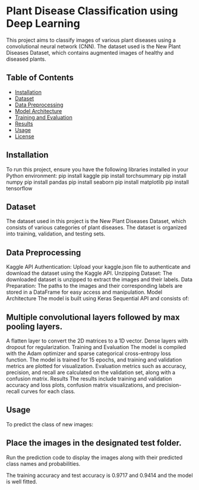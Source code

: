 # Plant Disease Classification using Deep Learning

This project aims to classify images of various plant diseases using a convolutional neural network (CNN). The dataset used is the New Plant Diseases Dataset, which contains augmented images of healthy and diseased plants.

## Table of Contents

- [Installation](#installation)
- [Dataset](#dataset)
- [Data Preprocessing](#data-preprocessing)
- [Model Architecture](#model-architecture)
- [Training and Evaluation](#training-and-evaluation)
- [Results](#results)
- [Usage](#usage)
- [License](#license)

## Installation

To run this project, ensure you have the following libraries installed in your Python environment:
pip install kaggle
pip install torchsummary
pip install numpy
pip install pandas
pip install seaborn
pip install matplotlib
pip install tensorflow

## Dataset
The dataset used in this project is the New Plant Diseases Dataset, which consists of various categories of plant diseases. The dataset is organized into training, validation, and testing sets.

## Data Preprocessing
Kaggle API Authentication: Upload your kaggle.json file to authenticate and download the dataset using the Kaggle API.
Unzipping Dataset: The downloaded dataset is unzipped to extract the images and their labels.
Data Preparation: The paths to the images and their corresponding labels are stored in a DataFrame for easy access and manipulation.
Model Architecture
The model is built using Keras Sequential API and consists of:

## Multiple convolutional layers followed by max pooling layers.
A flatten layer to convert the 2D matrices to a 1D vector.
Dense layers with dropout for regularization.
Training and Evaluation
The model is compiled with the Adam optimizer and sparse categorical cross-entropy loss function.
The model is trained for 15 epochs, and training and validation metrics are plotted for visualization.
Evaluation metrics such as accuracy, precision, and recall are calculated on the validation set, along with a confusion matrix.
Results
The results include training and validation accuracy and loss plots, confusion matrix visualizations, and precision-recall curves for each class.

## Usage
To predict the class of new images:

## Place the images in the designated test folder.
Run the prediction code to display the images along with their predicted class names and probabilities.

The training accuracy and test accuracy is 0.9717 and 0.9414 and the model is well fitted.
